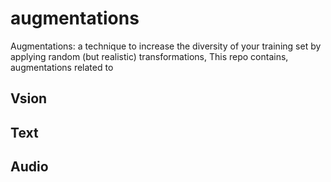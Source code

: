 # augmentations
Augmentations: a technique to increase the diversity of your training set by applying random (but realistic) transformations,
This repo contains, augmentations related to 
## Vsion
## Text 
## Audio
